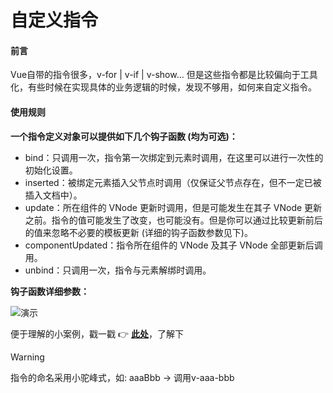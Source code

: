 # 自定义指令

#### 前言

Vue自带的指令很多，v-for | v-if | v-show...
但是这些指令都是比较偏向于工具化，有些时候在实现具体的业务逻辑的时候，发现不够用，如何来自定义指令。

#### 使用规则

**一个指令定义对象可以提供如下几个钩子函数 (均为可选)：**

- bind：只调用一次，指令第一次绑定到元素时调用，在这里可以进行一次性的初始化设置。
- inserted：被绑定元素插入父节点时调用（仅保证父节点存在，但不一定已被插入文档中）。
- update：所在组件的 VNode 更新时调用，但是可能发生在其子 VNode 更新之前。指令的值可能发生了改变，也可能没有。但是你可以通过比较更新前后的值来忽略不必要的模板更新 (详细的钩子函数参数见下)。
- componentUpdated：指令所在组件的 VNode 及其子 VNode 全部更新后调用。
- unbind：只调用一次，指令与元素解绑时调用。

**钩子函数详细参数：**

![演示](../../assets/images/directive.png)

便于理解的小案例，戳一戳
:point_right:
[**此处**](/assets/example/back.js)，了解下

> [!WARNING]
> 指令的命名采用小驼峰式，如: aaaBbb -> 调用v-aaa-bbb
